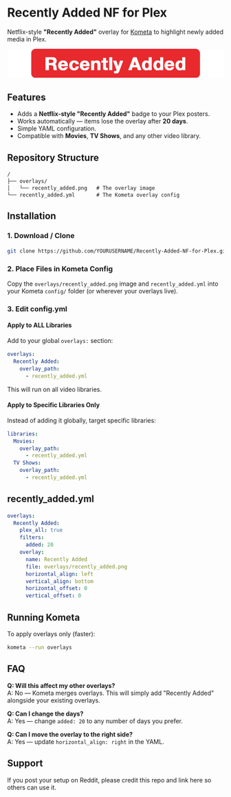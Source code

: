 # Recently Added NF for Plex

Netflix-style **"Recently Added"** overlay for [Kometa](https://kometa.wiki) to highlight newly added media in Plex.

![Recently Added Overlay Example](overlays/recently_added.png)

## Features
- Adds a **Netflix-style "Recently Added"** badge to your Plex posters.
- Works automatically — items lose the overlay after **20 days**.
- Simple YAML configuration.
- Compatible with **Movies**, **TV Shows**, and any other video library.

## Repository Structure
```plaintext
/
├── overlays/
│   └── recently_added.png   # The overlay image
└── recently_added.yml       # The Kometa overlay config
```

## Installation

### 1. Download / Clone
```bash
git clone https://github.com/YOURUSERNAME/Recently-Added-NF-for-Plex.git
```

### 2. Place Files in Kometa Config
Copy the `overlays/recently_added.png` image and `recently_added.yml` into your Kometa `config/` folder (or wherever your overlays live).

### 3. Edit config.yml

#### Apply to ALL Libraries
Add to your global `overlays:` section:

```yaml
overlays:
  Recently Added:
    overlay_path:
      - recently_added.yml
```

This will run on all video libraries.

#### Apply to Specific Libraries Only
Instead of adding it globally, target specific libraries:

```yaml
libraries:
  Movies:
    overlay_path:
      - recently_added.yml
  TV Shows:
    overlay_path:
      - recently_added.yml
```

## recently_added.yml
```yaml
overlays:
  Recently Added:
    plex_all: true
    filters:
      added: 20
    overlay:
      name: Recently Added
      file: overlays/recently_added.png
      horizontal_align: left
      vertical_align: bottom
      horizontal_offset: 0
      vertical_offset: 0
```

## Running Kometa
To apply overlays only (faster):

```bash
kometa --run overlays
```

## FAQ

**Q: Will this affect my other overlays?**  
A: No — Kometa merges overlays. This will simply add "Recently Added" alongside your existing overlays.

**Q: Can I change the days?**  
A: Yes — change `added: 20` to any number of days you prefer.

**Q: Can I move the overlay to the right side?**  
A: Yes — update `horizontal_align: right` in the YAML.

## Support
If you post your setup on Reddit, please credit this repo and link here so others can use it.
